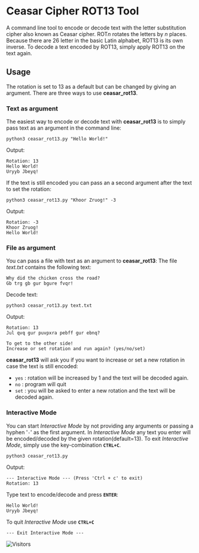 # Ceasar Cipher ROT13 Tool

A command line tool to encode or decode text with the letter substitution cipher also known as Ceasar cipher. ROT*n* rotates the letters by _n_ places.
Because there are 26 letter in the basic Latin alphabet, ROT13 is its own inverse. To decode a text encoded by ROT13, simply apply ROT13 on the text again.

## Usage

The rotation is set to 13 as a default but can be changed by giving an argument.
There are three ways to use **ceasar_rot13**.

### Text as argument

The easiest way to encode or decode text with **ceasar_rot13** is to simply pass text as an argument in the command line:

```
python3 ceasar_rot13.py "Hello World!"
```

Output:

```
Rotation: 13
Hello World!
Uryyb Jbeyq!
```

If the text is still encoded you can pass an a second argument after the text to set the rotation:

```
python3 ceasar_rot13.py "Khoor Zruog!" -3
```

Output:

```
Rotation: -3
Khoor Zruog!
Hello World!
```

### File as argument

You can pass a file with text as an argument to **ceasar_rot13**:
The file _text.txt_ contains the following text:

```
Why did the chicken cross the road?
Gb trg gb gur bgure fvqr!
```

Decode text:

```
python3 ceasar_rot13.py text.txt
```

Output:

```
Rotation: 13
Jul qvq gur puvpxra pebff gur ebnq?

To get to the other side!
Increase or set rotation and run again? (yes/no/set)
```

**ceasar_rot13** will ask you if you want to increase or set a new rotation in case the text is still encoded:

- `yes` : rotation will be increased by 1 and the text will be decoded again.
- `no` : program will quit
- `set` : you will be asked to enter a new rotation and the text will be decoded again.

### Interactive Mode

You can start _Interactive Mode_ by not providing any arguments or passing a hyphen '`-`' as the first argument.
In _Interactive Mode_ any text you enter will be encoded/decoded by the given rotation(default=13).
To exit _Interactive Mode_, simply use the key-combination **`CTRL+C`**.

```
python3 ceasar_rot13.py
```

Output:

```
--- Interactive Mode --- (Press 'Ctrl + c' to exit)
Rotation: 13
```

Type text to encode/decode and press **`ENTER`**:

```
Hello World!
Uryyb Jbeyq!
```

To quit _Interactive Mode_ use **`CTRL+C`**

```
--- Exit Interactive Mode ---
```

![Visitors](https://api.visitorbadge.io/api/VisitorHit?user=toshydev&repo=ceasar&countColor=%237B1E7A)
